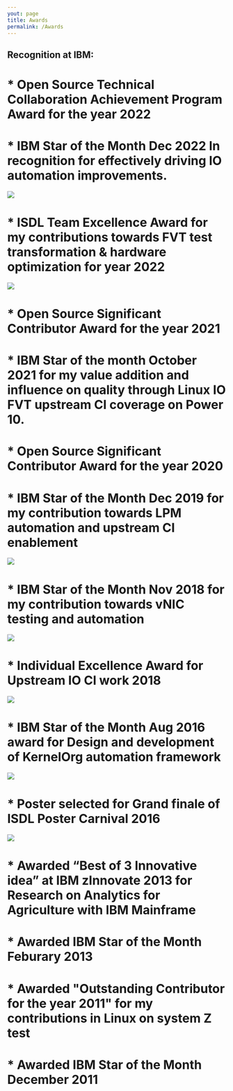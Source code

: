 ```yaml
---
yout: page
title: Awards
permalink: /Awards
---
```


## Recognition at IBM:

# * Open Source Technical Collaboration Achievement Program Award for the year 2022

# * IBM Star of the Month Dec 2022 In recognition for effectively driving IO automation improvements.

![](https://github.com/abdhaleegit/abdhaleegit.github.io/raw/master/resource/dec-2022.jpg)

# * ISDL Team Excellence Award for my contributions towards FVT test transformation & hardware optimization for year 2022

![](https://github.com/abdhaleegit/abdhaleegit.github.io/raw/master/resource/Sep-2022.jpg)

# * Open Source Significant Contributor Award for the year 2021

# * IBM Star of the month October 2021 for my value addition and influence on quality through Linux IO FVT upstream CI coverage on Power 10.

# * Open Source Significant Contributor Award for the year 2020
	
# * IBM Star of the Month Dec 2019 for my contribution towards LPM automation and upstream CI enablement

![](https://github.com/abdhaleegit/abdhaleegit.github.io/raw/master/resource/dec-2019.jpg)

# * IBM Star of the Month Nov 2018 for my contribution towards vNIC testing and automation

![](https://github.com/abdhaleegit/abdhaleegit.github.io/raw/master/resource/Nov-2018.jpg)

# * Individual Excellence Award for Upstream IO CI work 2018

![](https://github.com/abdhaleegit/abdhaleegit.github.io/raw/master/resource/2018-excellence.jpg)

# * IBM Star of the Month Aug 2016 award for Design and development of KernelOrg automation framework

![](https://github.com/abdhaleegit/abdhaleegit.github.io/raw/master/resource/Aug-2016.jpg)

# * Poster selected for Grand finale of ISDL Poster Carnival 2016

![](https://github.com/abdhaleegit/abdhaleegit.github.io/raw/master/resource/Poster.jpg)

# * Awarded “Best of 3 Innovative idea” at IBM zInnovate 2013 for Research on Analytics for Agriculture with IBM Mainframe

# * Awarded IBM Star of the Month Feburary 2013

# * Awarded "Outstanding Contributor for the year 2011" for my contributions in Linux on system Z test

# * Awarded IBM Star of the Month December 2011
